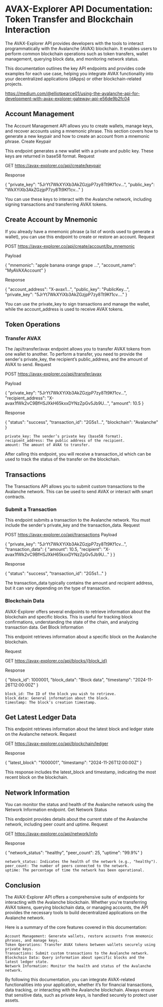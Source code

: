 # AVAX-Explorer API Documentation: Token Transfer and Blockchain Interaction

The AVAX-Explorer API provides developers with the tools to interact programmatically with the Avalanche (AVAX) blockchain. It enables users to perform common blockchain operations such as token transfers, wallet management, querying block data, and monitoring network status.

This documentation outlines the key API endpoints and provides code examples for each use case, helping you integrate AVAX functionality into your decentralized applications (dApps) or other blockchain-related projects.

https://medium.com/@elliotpearce01/using-the-avalanche-api-for-development-with-avax-explorer-gateway-api-e56de9b2fc04

## Account Management

The Account Management API allows you to create wallets, manage keys, and recover accounts using a mnemonic phrase. This section covers how to generate a new keypair and how to create an account from a mnemonic phrase.
Create Keypair

This endpoint generates a new wallet with a private and public key. These keys are returned in base58 format.
Request

GET https://avax-explorer.co/api/create/keypair

Response

{
  "private_key": "5JrYt7WkXYiXb3AkZGzjpP7zy8Tt9Kf1cv...",
  "public_key": "WkXYiXb3AkZGzjpP7zy8Tt9Kf1cv..."
}

You can use these keys to interact with the Avalanche network, including signing transactions and transferring AVAX tokens.

## Create Account by Mnemonic

If you already have a mnemonic phrase (a list of words used to generate a wallet), you can use this endpoint to create or restore an account.
Request

POST https://avax-explorer.co/api/create/account/by_mnemonic

Payload

{
  "mnemonic": "apple banana orange grape ...",
  "account_name": "MyAVAXAccount"
}

Response

{
  "account_address": "X-avax1...",
  "public_key": "PublicKey...",
  "private_key": "5JrYt7WkXYiXb3AkZGzjpP7zy8Tt9Kf1cv...."
}

You can use the private_key to sign transactions and manage the wallet, while the account_address is used to receive AVAX tokens.

## Token Operations
### Transfer AVAX

The /api/transfer/avax endpoint allows you to transfer AVAX tokens from one wallet to another. To perform a transfer, you need to provide the sender's private_key, the recipient’s public_address, and the amount of AVAX to send.
Request

POST https://avax-explorer.co/api/transfer/avax

Payload

{
  "private_key": "5JrYt7WkXYiXb3AkZGzjpP7zy8Tt9Kf1cv...",
  "recipient_address": "X-avax1fWk2vC9BfHSJXkH65kxxDYNzZpGv5Jb9U...",
  "amount": 10.5
}

Response

{
  "status": "success",
  "transaction_id": "2G5s1...",
  "blockchain": "Avalanche"
}

    private_key: The sender’s private key (base58 format).
    recipient_address: The public address of the recipient.
    amount: The amount of AVAX to transfer.

After calling this endpoint, you will receive a transaction_id which can be used to track the status of the transfer on the blockchain.

## Transactions

The Transactions API allows you to submit custom transactions to the Avalanche network. This can be used to send AVAX or interact with smart contracts.

### Submit a Transaction

This endpoint submits a transaction to the Avalanche network. You must include the sender's private_key and the transaction_data.
Request

POST https://avax-explorer.co/api/transactions
Payload

{
  "private_key": "5JrYt7WkXYiXb3AkZGzjpP7zy8Tt9Kf1cv...",
  "transaction_data": {
    "amount": 10.5,
    "recipient": "X-avax1fWk2vC9BfHSJXkH65kxxDYNzZpGv5Jb9U..."
  }
}

Response

{
  "status": "success",
  "transaction_id": "2G5s1..."
}

The transaction_data typically contains the amount and recipient address, but it can vary depending on the type of transaction.

### Blockchain Data

AVAX-Explorer offers several endpoints to retrieve information about the blockchain and specific blocks. This is useful for tracking block confirmations, understanding the state of the chain, and analyzing transaction data.
Get Block Information

This endpoint retrieves information about a specific block on the Avalanche blockchain.

Request

GET https://avax-explorer.co/api/blocks/{block_id}

Response

{
  "block_id": 1000001,
  "block_data": "Block data",
  "timestamp": "2024-11-26T12:00:00Z"
}

    block_id: The ID of the block you wish to retrieve.
    block_data: General information about the block.
    timestamp: The block’s creation timestamp.

## Get Latest Ledger Data

This endpoint retrieves information about the latest block and ledger state on the Avalanche network.
Request

GET https://avax-explorer.co/api/blockchain/ledger

Response

{
  "latest_block": "1000001",
  "timestamp": "2024-11-26T12:00:00Z"
}

This response includes the latest_block and timestamp, indicating the most recent block on the blockchain.

## Network Information

You can monitor the status and health of the Avalanche network using the Network Information endpoint.
Get Network Status

This endpoint provides details about the current state of the Avalanche network, including peer count and uptime.
Request

GET https://avax-explorer.co/api/network/info

Response

{
  "network_status": "healthy",
  "peer_count": 25,
  "uptime": "99.9%"
}

    network_status: Indicates the health of the network (e.g., "healthy").
    peer_count: The number of peers connected to the network.
    uptime: The percentage of time the network has been operational.

## Conclusion

The AVAX-Explorer API offers a comprehensive suite of endpoints for interacting with the Avalanche blockchain. Whether you're transferring AVAX tokens, querying blockchain data, or managing accounts, the API provides the necessary tools to build decentralized applications on the Avalanche network.

Here is a summary of the core features covered in this documentation:

    Account Management: Generate wallets, restore accounts from mnemonic phrases, and manage keys.
    Token Operations: Transfer AVAX tokens between wallets securely using private keys.
    Transactions: Submit custom transactions to the Avalanche network.
    Blockchain Data: Query information about specific blocks and the latest ledger state.
    Network Information: Monitor the health and status of the Avalanche network.

By following this documentation, you can integrate AVAX-related functionalities into your application, whether it’s for financial transactions, data tracking, or interacting with the Avalanche blockchain. Always ensure that sensitive data, such as private keys, is handled securely to protect user assets.
